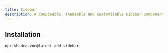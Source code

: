 ```yaml
---
title: Sidebar
description: A composable, themeable and customizable sidebar component.
---
```


<BlockPreview url="/blocks/renderer?name=Sidebar07&styles=new-york" ></BlockPreview>

## Installation

```bash
npx shadcn-vue@latest add sidebar
```
